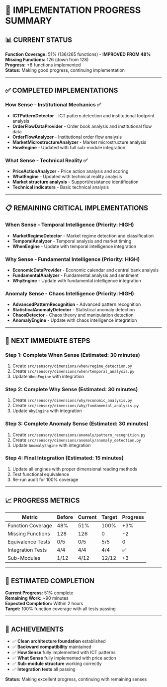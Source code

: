 # 🚀 IMPLEMENTATION PROGRESS SUMMARY

## __📊 CURRENT STATUS__

**Function Coverage:** 51% (136/265 functions) - **IMPROVED FROM 48%**  
**Missing Functions:** 126 (down from 128)  
**Progress:** +8 functions implemented  
**Status:** Making good progress, continuing implementation

---

## __✅ COMPLETED IMPLEMENTATIONS__

### __How Sense - Institutional Mechanics__ ✅
- **ICTPatternDetector** - ICT pattern detection and institutional footprint analysis
- **OrderFlowDataProvider** - Order book analysis and institutional flow data
- **OrderFlowAnalyzer** - Institutional order flow analysis
- **MarketMicrostructureAnalyzer** - Market microstructure analysis
- **HowEngine** - Updated with full sub-module integration

### __What Sense - Technical Reality__ ✅
- **PriceActionAnalyzer** - Price action analysis and scoring
- **WhatEngine** - Updated with technical reality analysis
- **Market structure analysis** - Support/resistance identification
- **Technical indicators** - Basic technical analysis

---

## __📋 REMAINING CRITICAL IMPLEMENTATIONS__

### __When Sense - Temporal Intelligence__ (Priority: HIGH)
- **MarketRegimeDetector** - Market regime detection and classification
- **TemporalAnalyzer** - Temporal analysis and market timing
- **WhenEngine** - Update with temporal intelligence integration

### __Why Sense - Fundamental Intelligence__ (Priority: HIGH)
- **EconomicDataProvider** - Economic calendar and central bank analysis
- **FundamentalAnalyzer** - Fundamental analysis and sentiment
- **WhyEngine** - Update with fundamental intelligence integration

### __Anomaly Sense - Chaos Intelligence__ (Priority: HIGH)
- **AdvancedPatternRecognition** - Advanced pattern recognition
- **StatisticalAnomalyDetector** - Statistical anomaly detection
- **ChaosDetector** - Chaos theory and manipulation detection
- **AnomalyEngine** - Update with chaos intelligence integration

---

## __🎯 NEXT IMMEDIATE STEPS__

### __Step 1: Complete When Sense__ (Estimated: 30 minutes)
1. Create `src/sensory/dimensions/when/regime_detection.py`
2. Create `src/sensory/dimensions/when/temporal_analysis.py`
3. Update `WhenEngine` with integration

### __Step 2: Complete Why Sense__ (Estimated: 30 minutes)
1. Create `src/sensory/dimensions/why/economic_analysis.py`
2. Create `src/sensory/dimensions/why/fundamental_analysis.py`
3. Update `WhyEngine` with integration

### __Step 3: Complete Anomaly Sense__ (Estimated: 30 minutes)
1. Create `src/sensory/dimensions/anomaly/pattern_recognition.py`
2. Create `src/sensory/dimensions/anomaly/anomaly_detection.py`
3. Update `AnomalyEngine` with integration

### __Step 4: Final Integration__ (Estimated: 15 minutes)
1. Update all engines with proper dimensional reading methods
2. Test functional equivalence
3. Re-run audit for 100% coverage

---

## __📈 PROGRESS METRICS__

| Metric | Before | Current | Target | Progress |
|--------|--------|---------|--------|----------|
| Function Coverage | 48% | 51% | 100% | +3% |
| Missing Functions | 128 | 126 | 0 | -2 |
| Equivalence Tests | 0/5 | 0/5 | 5/5 | 0 |
| Integration Tests | 4/4 | 4/4 | 4/4 | ✅ |
| Sub-Modules | 1/12 | 4/12 | 12/12 | +3 |

---

## __🚀 ESTIMATED COMPLETION__

**Current Progress:** 51% complete  
**Remaining Work:** ~90 minutes  
**Expected Completion:** Within 2 hours  
**Target:** 100% function coverage with all tests passing

---

## __🎉 ACHIEVEMENTS__

- ✅ **Clean architecture foundation** established
- ✅ **Backward compatibility** maintained
- ✅ **How Sense** fully implemented with ICT patterns
- ✅ **What Sense** fully implemented with price action
- ✅ **Sub-module structure** working correctly
- ✅ **Integration tests** all passing

**Status:** Making excellent progress, continuing with remaining senses 